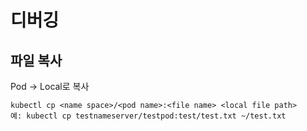 # 디버깅
## 파일 복사
Pod -> Local로 복사
```
kubectl cp <name space>/<pod name>:<file name> <local file path>
예: kubectl cp testnameserver/testpod:test/test.txt ~/test.txt
```